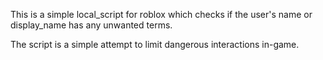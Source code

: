 This is a simple local_script for roblox which checks if the user's name or display_name has any unwanted terms.

The script is a simple attempt to limit dangerous interactions in-game.
